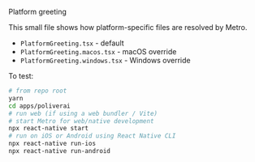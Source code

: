 Platform greeting

This small file shows how platform-specific files are resolved by Metro.

- `PlatformGreeting.tsx` - default
- `PlatformGreeting.macos.tsx` - macOS override
- `PlatformGreeting.windows.tsx` - Windows override

To test:

```bash
# from repo root
yarn
cd apps/poliverai
# run web (if using a web bundler / Vite)
# start Metro for web/native development
npx react-native start
# run on iOS or Android using React Native CLI
npx react-native run-ios
npx react-native run-android
```
